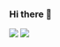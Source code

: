 ### Hi there 👋

<!--
**MobinaToorani/MobinaToorani** is a ✨ _special_ ✨ repository because its `README.md` (this file) appears on your GitHub profile.

Here are some ideas to get you started:

- 🔭 I’m currently working on ...
- 🌱 I’m currently learning ...
- 👯 I’m looking to collaborate on ...
- 🤔 I’m looking for help with ...
- 💬 Ask me about ...
- 📫 How to reach me: ...
- 😄 Pronouns: ...
- ⚡ Fun fact: ...
-->
<p><img src="https://komarev.com/ghpvc/?username=mobinatoorani&style=flat-square"> <a href="https://github.com/mobinatoorani/"><img src="https://img.shields.io/github/followers/mobinatoorani?style=flat-square?color=%234CC61E&label=GitHub%20Followers%20"/></a>
</p>
